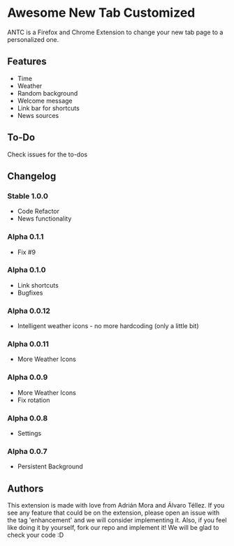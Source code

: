 # Awesome New Tab Customized
ANTC is a Firefox and Chrome Extension to change your new tab page to a personalized one. 

## Features
 - Time
 - Weather
 - Random background
 - Welcome message
 - Link bar for shortcuts
 - News sources

## To-Do
Check issues for the to-dos

## Changelog
### Stable 1.0.0
 - Code Refactor
 - News functionality
### Alpha 0.1.1
 - Fix #9
### Alpha 0.1.0
 - Link shortcuts
 - Bugfixes
### Alpha 0.0.12
 - Intelligent weather icons - no more hardcoding (only a little bit)
### Alpha 0.0.11
 - More Weather Icons
### Alpha 0.0.9
 - More Weather Icons
 - Fix rotation
### Alpha 0.0.8
 - Settings
### Alpha 0.0.7
 - Persistent Background

## Authors
This extension is made with love from Adrián Mora and Álvaro Téllez. If you see any feature that could be on the extension, please open an issue with the tag 'enhancement' and we will consider implementing it. Also, if you feel like doing it by yourself, fork our repo and implement it! We will be glad to check your code :D